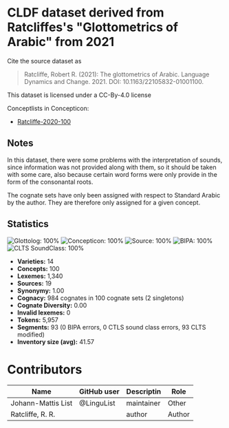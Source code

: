 # CLDF dataset derived from Ratcliffes's "Glottometrics of Arabic" from 2021

Cite the source dataset as

> Ratcliffe, Robert R. (2021): The glottometrics of Arabic. Language Dynamics and Change. 2021. DOI: 10.1163/22105832-01001100.

This dataset is licensed under a CC-By-4.0 license


Conceptlists in Concepticon:
- [Ratcliffe-2020-100](https://concepticon.clld.org/contributions/Ratcliffe-2020-100)
## Notes

In this dataset, there were some problems with the interpretation of sounds, since information was not provided along with them, so it should be taken with some care, also because certain word forms were only provide in the form of the consonantal roots.

The cognate sets have only been assigned with respect to Standard Arabic by the author. They are therefore only assigned for a given concept.



## Statistics


![Glottolog: 100%](https://img.shields.io/badge/Glottolog-100%25-brightgreen.svg "Glottolog: 100%")
![Concepticon: 100%](https://img.shields.io/badge/Concepticon-100%25-brightgreen.svg "Concepticon: 100%")
![Source: 100%](https://img.shields.io/badge/Source-100%25-brightgreen.svg "Source: 100%")
![BIPA: 100%](https://img.shields.io/badge/BIPA-100%25-brightgreen.svg "BIPA: 100%")
![CLTS SoundClass: 100%](https://img.shields.io/badge/CLTS%20SoundClass-100%25-brightgreen.svg "CLTS SoundClass: 100%")

- **Varieties:** 14
- **Concepts:** 100
- **Lexemes:** 1,340
- **Sources:** 19
- **Synonymy:** 1.00
- **Cognacy:** 984 cognates in 100 cognate sets (2 singletons)
- **Cognate Diversity:** 0.00
- **Invalid lexemes:** 0
- **Tokens:** 5,957
- **Segments:** 93 (0 BIPA errors, 0 CTLS sound class errors, 93 CLTS modified)
- **Inventory size (avg):** 41.57

# Contributors

Name               | GitHub user | Descriptin |Role
---                | ---         | --- | ---
Johann-Mattis List | @LinguList  | maintainer | Other 
Ratcliffe, R. R. | | author | Author


